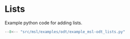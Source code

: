 # Lists
Example python code for adding lists.

```python
--8<-- "src/msl/examples/odt/example_msl-odt_lists.py"
```

